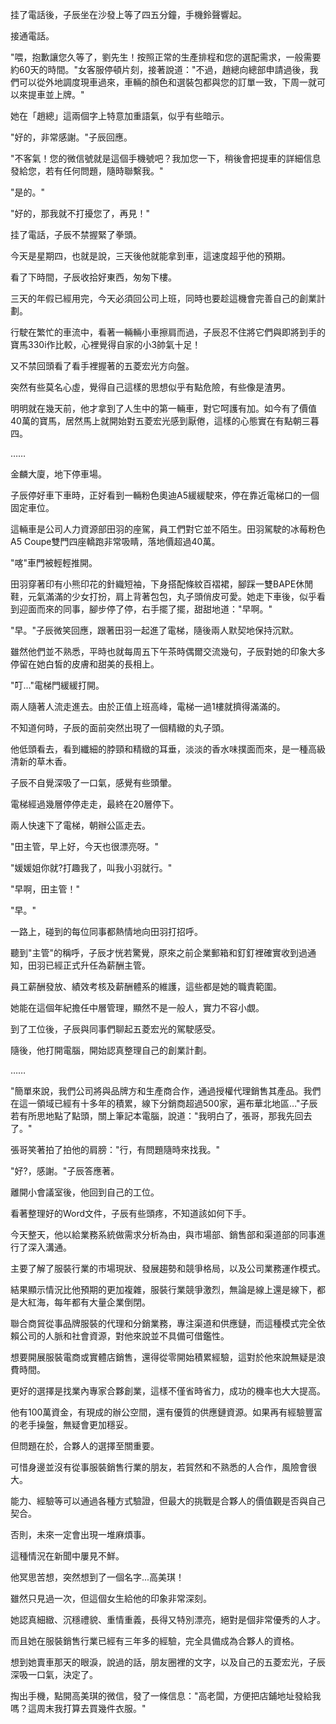
挂了電話後，子辰坐在沙發上等了四五分鐘，手機鈴聲響起。

接通電話。

"喂，抱歉讓您久等了，劉先生！按照正常的生產排程和您的選配需求，一般需要約60天的時間。"女客服停頓片刻，接著說道："不過，趙總向總部申請過後，我們可以從外地調度現車過來，車輛的顏色和選裝包都與您的訂單一致，下周一就可以來提車並上牌。"

她在「趙總」這兩個字上特意加重語氣，似乎有些暗示。

"好的，非常感謝。"子辰回應。

"不客氣！您的微信號就是這個手機號吧？我加您一下，稍後會把提車的詳細信息發給您，若有任何問題，隨時聯繫我。"

"是的。"

"好的，那我就不打擾您了，再見！"

挂了電話，子辰不禁握緊了拳頭。

今天是星期四，也就是說，三天後他就能拿到車，這速度超乎他的預期。

看了下時間，子辰收拾好東西，匆匆下樓。

三天的年假已經用完，今天必須回公司上班，同時也要趁這機會完善自己的創業計劃。

行駛在繁忙的車流中，看著一輛輛小車擦肩而過，子辰忍不住將它們與即將到手的寶馬330i作比較，心裡覺得自家的小3帥氣十足！

又不禁回頭看了看手裡握著的五菱宏光方向盤。

突然有些莫名心虛，覺得自己這樣的思想似乎有點危險，有些像是渣男。

明明就在幾天前，他才拿到了人生中的第一輛車，對它呵護有加。如今有了價值40萬的寶馬，居然馬上就開始對五菱宏光感到厭倦，這樣的心態實在有點朝三暮四。

……

金麟大廈，地下停車場。

子辰停好車下車時，正好看到一輛粉色奧迪A5緩緩駛來，停在靠近電梯口的一個固定車位。

這輛車是公司人力資源部田羽的座駕，員工們對它並不陌生。田羽駕駛的冰莓粉色A5 Coupe雙門四座轎跑非常吸睛，落地價超過40萬。

"喀"車門被輕輕推開。

田羽穿著印有小熊印花的針織短袖，下身搭配條紋百褶裙，腳踩一雙BAPE休閒鞋，元氣滿滿的少女打扮，肩上背著包包，丸子頭俏皮可愛。她走下車後，似乎看到迎面而來的同事，腳步停了停，右手擺了擺，甜甜地道："早啊。"

"早。"子辰微笑回應，跟著田羽一起進了電梯，隨後兩人默契地保持沉默。

雖然他們並不熟悉，平時也就每周五下午茶時偶爾交流幾句，子辰對她的印象大多停留在她白皙的皮膚和甜美的長相上。

"叮..."電梯門緩緩打開。

兩人隨著人流走進去。由於正值上班高峰，電梯一過1樓就擠得滿滿的。

不知道何時，子辰的面前突然出現了一個精緻的丸子頭。

他低頭看去，看到纖細的脖頸和精緻的耳垂，淡淡的香水味撲面而來，是一種高級清新的草木香。

子辰不自覺深吸了一口氣，感覺有些頭暈。

電梯經過幾層停停走走，最終在20層停下。

兩人快速下了電梯，朝辦公區走去。

"田主管，早上好，今天也很漂亮呀。"

"媛媛姐你就?打趣我了，叫我小羽就行。"

"早啊，田主管！"

"早。"

一路上，碰到的每位同事都熱情地向田羽打招呼。

聽到"主管"的稱呼，子辰才恍若驚覺，原來之前企業郵箱和釘釘裡確實收到過通知，田羽已經正式升任為薪酬主管。

員工薪酬發放、績效考核及薪酬體系的維護，這些都是她的職責範圍。

她能在這個年紀擔任中層管理，顯然不是一般人，實力不容小覷。

到了工位後，子辰與同事們聊起五菱宏光的駕駛感受。

隨後，他打開電腦，開始認真整理自己的創業計劃。

……

"簡單來說，我們公司將與品牌方和生產商合作，通過授權代理銷售其產品。我們在這一領域已經有十多年的積累，線下分銷商超過500家，遍布華北地區…"子辰若有所思地點了點頭，關上筆記本電腦，說道："我明白了，張哥，那我先回去了。"

張哥笑著拍了拍他的肩膀："行，有問題隨時來找我。"

"好?，感謝。"子辰答應著。

離開小會議室後，他回到自己的工位。

看著整理好的Word文件，子辰有些頭疼，不知道該如何下手。

今天整天，他以給業務系統做需求分析為由，與市場部、銷售部和渠道部的同事進行了深入溝通。

主要了解了服裝行業的市場現狀、發展趨勢和競爭格局，以及公司業務運作模式。

結果顯示情況比他預期的更加複雜，服裝行業競爭激烈，無論是線上還是線下，都是大紅海，每年都有大量企業倒閉。

聯合商貿從事品牌服裝的代理和分銷業務，專注渠道和供應鏈，而這種模式完全依賴公司的人脈和社會資源，對他來說並不具備可借鑑性。

想要開展服裝電商或實體店銷售，還得從零開始積累經驗，這對於他來說無疑是浪費時間。

更好的選擇是找業內專家合夥創業，這樣不僅省時省力，成功的機率也大大提高。

他有100萬資金，有現成的辦公空間，還有優質的供應鏈資源。如果再有經驗豐富的老手操盤，無疑會更加穩妥。

但問題在於，合夥人的選擇至關重要。

可惜身邊並沒有從事服裝銷售行業的朋友，若貿然和不熟悉的人合作，風險會很大。

能力、經驗等可以通過各種方式驗證，但最大的挑戰是合夥人的價值觀是否與自己契合。

否則，未來一定會出現一堆麻煩事。

這種情況在新聞中屢見不鮮。

他冥思苦想，突然想到了一個名字...高美琪！

雖然只見過一次，但這個女生給他的印象非常深刻。

她認真細緻、沉穩禮貌、重情重義，長得又特別漂亮，絕對是個非常優秀的人才。

而且她在服裝銷售行業已經有三年多的經驗，完全具備成為合夥人的資格。

想到她賣車那天的眼淚，說過的話，朋友圈裡的文字，以及自己的五菱宏光，子辰深吸一口氣，決定了。

掏出手機，點開高美琪的微信，發了一條信息："高老闆，方便把店鋪地址發給我嗎？這周末我打算去買幾件衣服。"
